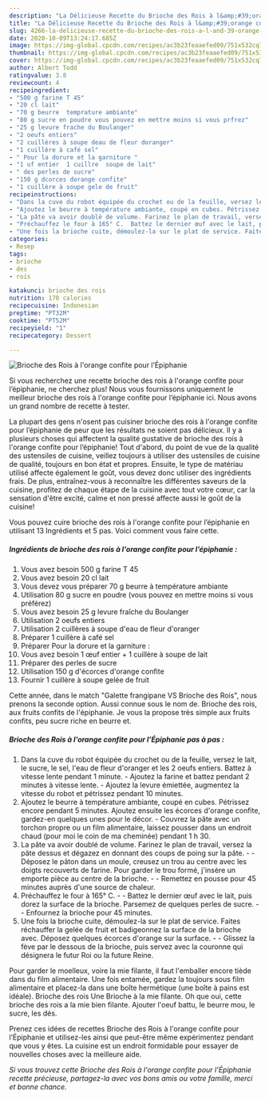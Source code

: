 ```yaml
---
description: "La Délicieuse Recette du Brioche des Rois à l&amp;#39;orange confite pour l’Épiphanie"
title: "La Délicieuse Recette du Brioche des Rois à l&amp;#39;orange confite pour l’Épiphanie"
slug: 4266-la-delicieuse-recette-du-brioche-des-rois-a-l-and-39-orange-confite-pour-lepiphanie
date: 2020-10-09T13:24:17.685Z
image: https://img-global.cpcdn.com/recipes/ac3b23feaaefed09/751x532cq70/brioche-des-rois-a-lorange-confite-pour-lepiphanie-photo-principale-de-la-recette.jpg
thumbnail: https://img-global.cpcdn.com/recipes/ac3b23feaaefed09/751x532cq70/brioche-des-rois-a-lorange-confite-pour-lepiphanie-photo-principale-de-la-recette.jpg
cover: https://img-global.cpcdn.com/recipes/ac3b23feaaefed09/751x532cq70/brioche-des-rois-a-lorange-confite-pour-lepiphanie-photo-principale-de-la-recette.jpg
author: Albert Todd
ratingvalue: 3.8
reviewcount: 4
recipeingredient:
- "500 g farine T 45"
- "20 cl lait"
- "70 g beurre  temprature ambiante"
- "80 g sucre en poudre vous pouvez en mettre moins si vous prfrez"
- "25 g levure frache du Boulanger"
- "2 oeufs entiers"
- "2 cuillères à soupe deau de fleur doranger"
- "1 cuillère à café sel"
- " Pour la dorure et la garniture "
- "1 uf entier  1 cuillre  soupe de lait"
- " des perles de sucre"
- "150 g dcorces dorange confite"
- "1 cuillère à soupe gele de fruit"
recipeinstructions:
- "Dans la cuve du robot équipée du crochet ou de la feuille, versez le lait, le sucre, le sel, l&#39;eau de fleur d&#39;oranger et les 2 oeufs entiers. Battez à vitesse lente pendant 1 minute. Ajoutez la farine et battez pendant 2 minutes à vitesse lente. Ajoutez la levure émiettée, augmentez la vitesse du robot et pétrissez pendant 10 minutes."
- "Ajoutez le beurre à température ambiante, coupé en cubes. Pétrissez encore pendant 5 minutes. Ajoutez ensuite les écorces d&#39;orange confite, gardez-en quelques unes pour le décor. Couvrez la pâte avec un torchon propre ou un film alimentaire, laissez pousser dans un endroit chaud (pour moi le coin de ma cheminée) pendant 1 h 30."
- "La pâte va avoir doublé de volume. Farinez le plan de travail, versez la pâte dessus et dégazez en donnant des coups de poing sur la pâte.  Déposez le pâton dans un moule, creusez un trou au centre avec les doigts recouverts de farine. Pour garder le trou formé, j&#39;insère un emporte pièce au centre de la brioche.  Remettez en pousse pour 45 minutes auprès d&#39;une source de chaleur."
- "Préchauffez le four à 165° C.  Battez le dernier œuf avec le lait, puis dorez la surface de la brioche. Parsemez de quelques perles de sucre.  Enfournez la brioche pour 45 minutes."
- "Une fois la brioche cuite, démoulez-la sur le plat de service. Faites réchauffer la gelée de fruit et badigeonnez la surface de la brioche avec. Déposez quelques écorces d&#39;orange sur la surface.  Glissez la fève par le dessous de la brioche, puis servez avec la couronne qui désignera le futur Roi ou la future Reine."
categories:
- Resep
tags:
- brioche
- des
- rois

katakunci: brioche des rois 
nutrition: 170 calories
recipecuisine: Indonesian
preptime: "PT32M"
cooktime: "PT52M"
recipeyield: "1"
recipecategory: Dessert

---
```



![Brioche des Rois à l&#39;orange confite pour l’Épiphanie](https://img-global.cpcdn.com/recipes/ac3b23feaaefed09/751x532cq70/brioche-des-rois-a-lorange-confite-pour-lepiphanie-photo-principale-de-la-recette.jpg)

Si vous recherchez une recette brioche des rois à l&#39;orange confite pour l’épiphanie, ne cherchez plus! Nous vous fournissons uniquement le meilleur brioche des rois à l&#39;orange confite pour l’épiphanie ici. Nous avons un grand nombre de recette à tester.

La plupart des gens n'osent pas cuisiner brioche des rois à l&#39;orange confite pour l’épiphanie de peur que les résultats ne soient pas délicieux. Il y a plusieurs choses qui affectent la qualité gustative de brioche des rois à l&#39;orange confite pour l’épiphanie! Tout d'abord, du point de vue de la qualité des ustensiles de cuisine, veillez toujours à utiliser des ustensiles de cuisine de qualité, toujours en bon état et propres. Ensuite, le type de matériau utilisé affecte également le goût, vous devez donc utiliser des ingrédients frais. De plus, entraînez-vous à reconnaître les différentes saveurs de la cuisine, profitez de chaque étape de la cuisine avec tout votre cœur, car la sensation d'être excité, calme et non pressé affecte aussi le goût de la cuisine!

<!--inarticleads1-->

Vous pouvez cuire brioche des rois à l&#39;orange confite pour l’épiphanie en utilisant 13 Ingrédients et 5 pas. Voici comment vous faire cette.

##### Ingrédients de brioche des rois à l&#39;orange confite pour l’épiphanie :

1. Vous avez besoin 500 g farine T 45
1. Vous avez besoin 20 cl lait
1. Vous devez vous préparer 70 g beurre à température ambiante
1. Utilisation 80 g sucre en poudre (vous pouvez en mettre moins si vous préférez)
1. Vous avez besoin 25 g levure fraîche du Boulanger
1. Utilisation 2 oeufs entiers
1. Utilisation 2 cuillères à soupe d&#39;eau de fleur d&#39;oranger
1. Préparer 1 cuillère à café sel
1. Préparer  Pour la dorure et la garniture :
1. Vous avez besoin 1 œuf entier + 1 cuillère à soupe de lait
1. Préparer  des perles de sucre
1. Utilisation 150 g d&#39;écorces d&#39;orange confite
1. Fournir 1 cuillère à soupe gelée de fruit


Cette année, dans le match &#34;Galette frangipane VS Brioche des Rois&#34;, nous prenons la seconde option. Aussi connue sous le nom de. Brioche des rois, aux fruits confits de l&#39;épiphanie. Je vous la propose très simple aux fruits confits, peu sucre riche en beurre et. 

<!--inarticleads2-->

##### Brioche des Rois à l&#39;orange confite pour l’Épiphanie pas à pas :

1. Dans la cuve du robot équipée du crochet ou de la feuille, versez le lait, le sucre, le sel, l&#39;eau de fleur d&#39;oranger et les 2 oeufs entiers. Battez à vitesse lente pendant 1 minute. - Ajoutez la farine et battez pendant 2 minutes à vitesse lente. - Ajoutez la levure émiettée, augmentez la vitesse du robot et pétrissez pendant 10 minutes.
1. Ajoutez le beurre à température ambiante, coupé en cubes. Pétrissez encore pendant 5 minutes. Ajoutez ensuite les écorces d&#39;orange confite, gardez-en quelques unes pour le décor. - Couvrez la pâte avec un torchon propre ou un film alimentaire, laissez pousser dans un endroit chaud (pour moi le coin de ma cheminée) pendant 1 h 30.
1. La pâte va avoir doublé de volume. Farinez le plan de travail, versez la pâte dessus et dégazez en donnant des coups de poing sur la pâte. -  - Déposez le pâton dans un moule, creusez un trou au centre avec les doigts recouverts de farine. Pour garder le trou formé, j&#39;insère un emporte pièce au centre de la brioche. -  - Remettez en pousse pour 45 minutes auprès d&#39;une source de chaleur.
1. Préchauffez le four à 165° C. -  - Battez le dernier œuf avec le lait, puis dorez la surface de la brioche. Parsemez de quelques perles de sucre. -  - Enfournez la brioche pour 45 minutes.
1. Une fois la brioche cuite, démoulez-la sur le plat de service. Faites réchauffer la gelée de fruit et badigeonnez la surface de la brioche avec. Déposez quelques écorces d&#39;orange sur la surface. -  - Glissez la fève par le dessous de la brioche, puis servez avec la couronne qui désignera le futur Roi ou la future Reine.


Pour garder le moelleux, voire la mie filante, il faut l&#39;emballer encore tiède dans du film alimentaire. Une fois entamée, gardez la toujours sous film alimentaire et placez-la dans une boîte hermétique (une boîte à pains est idéale). Brioche des rois Une Brioche à la mie filante. Oh que oui, cette brioche des rois a la mie bien filante. Ajouter l&#39;oeuf battu, le beurre mou, le sucre, les dés. 

<!--inarticleads1-->

<p>
Prenez ces idées de recettes Brioche des Rois à l&#39;orange confite pour l’Épiphanie et utilisez-les ainsi que peut-être même expérimentez pendant que vous y êtes. La cuisine est un endroit formidable pour essayer de nouvelles choses avec la meilleure aide.
</p>

<p>
<i>Si vous trouvez cette Brioche des Rois à l&#39;orange confite pour l’Épiphanie recette précieuse, partagez-la avec vos bons amis ou votre famille, merci et bonne chance.</i>
</p>
